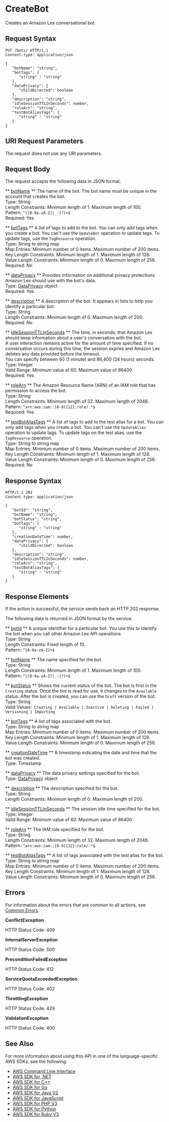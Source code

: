# CreateBot<a name="API_CreateBot"></a>

Creates an Amazon Lex conversational bot\. 

## Request Syntax<a name="API_CreateBot_RequestSyntax"></a>

```
PUT /bots/ HTTP/1.1
Content-type: application/json

{
   "botName": "string",
   "botTags": { 
      "string" : "string" 
   },
   "dataPrivacy": { 
      "childDirected": boolean
   },
   "description": "string",
   "idleSessionTTLInSeconds": number,
   "roleArn": "string",
   "testBotAliasTags": { 
      "string" : "string" 
   }
}
```

## URI Request Parameters<a name="API_CreateBot_RequestParameters"></a>

The request does not use any URI parameters\.

## Request Body<a name="API_CreateBot_RequestBody"></a>

The request accepts the following data in JSON format\.

 ** [botName](#API_CreateBot_RequestSyntax) **   <a name="lexv2-CreateBot-request-botName"></a>
The name of the bot\. The bot name must be unique in the account that creates the bot\.  
Type: String  
Length Constraints: Minimum length of 1\. Maximum length of 100\.  
Pattern: `^([0-9a-zA-Z][_-]?)+$`   
Required: Yes

 ** [botTags](#API_CreateBot_RequestSyntax) **   <a name="lexv2-CreateBot-request-botTags"></a>
A list of tags to add to the bot\. You can only add tags when you create a bot\. You can't use the `UpdateBot` operation to update tags\. To update tags, use the `TagResource` operation\.  
Type: String to string map  
Map Entries: Minimum number of 0 items\. Maximum number of 200 items\.  
Key Length Constraints: Minimum length of 1\. Maximum length of 128\.  
Value Length Constraints: Minimum length of 0\. Maximum length of 256\.  
Required: No

 ** [dataPrivacy](#API_CreateBot_RequestSyntax) **   <a name="lexv2-CreateBot-request-dataPrivacy"></a>
Provides information on additional privacy protections Amazon Lex should use with the bot's data\.  
Type: [DataPrivacy](API_DataPrivacy.md) object  
Required: Yes

 ** [description](#API_CreateBot_RequestSyntax) **   <a name="lexv2-CreateBot-request-description"></a>
A description of the bot\. It appears in lists to help you identify a particular bot\.  
Type: String  
Length Constraints: Minimum length of 0\. Maximum length of 200\.  
Required: No

 ** [idleSessionTTLInSeconds](#API_CreateBot_RequestSyntax) **   <a name="lexv2-CreateBot-request-idleSessionTTLInSeconds"></a>
The time, in seconds, that Amazon Lex should keep information about a user's conversation with the bot\.   
A user interaction remains active for the amount of time specified\. If no conversation occurs during this time, the session expires and Amazon Lex deletes any data provided before the timeout\.  
You can specify between 60 \(1 minute\) and 86,400 \(24 hours\) seconds\.  
Type: Integer  
Valid Range: Minimum value of 60\. Maximum value of 86400\.  
Required: Yes

 ** [roleArn](#API_CreateBot_RequestSyntax) **   <a name="lexv2-CreateBot-request-roleArn"></a>
The Amazon Resource Name \(ARN\) of an IAM role that has permission to access the bot\.  
Type: String  
Length Constraints: Minimum length of 32\. Maximum length of 2048\.  
Pattern: `^arn:aws:iam::[0-9]{12}:role/.*$`   
Required: Yes

 ** [testBotAliasTags](#API_CreateBot_RequestSyntax) **   <a name="lexv2-CreateBot-request-testBotAliasTags"></a>
A list of tags to add to the test alias for a bot\. You can only add tags when you create a bot\. You can't use the `UpdateAlias` operation to update tags\. To update tags on the test alias, use the `TagResource` operation\.  
Type: String to string map  
Map Entries: Minimum number of 0 items\. Maximum number of 200 items\.  
Key Length Constraints: Minimum length of 1\. Maximum length of 128\.  
Value Length Constraints: Minimum length of 0\. Maximum length of 256\.  
Required: No

## Response Syntax<a name="API_CreateBot_ResponseSyntax"></a>

```
HTTP/1.1 202
Content-type: application/json

{
   "botId": "string",
   "botName": "string",
   "botStatus": "string",
   "botTags": { 
      "string" : "string" 
   },
   "creationDateTime": number,
   "dataPrivacy": { 
      "childDirected": boolean
   },
   "description": "string",
   "idleSessionTTLInSeconds": number,
   "roleArn": "string",
   "testBotAliasTags": { 
      "string" : "string" 
   }
}
```

## Response Elements<a name="API_CreateBot_ResponseElements"></a>

If the action is successful, the service sends back an HTTP 202 response\.

The following data is returned in JSON format by the service\.

 ** [botId](#API_CreateBot_ResponseSyntax) **   <a name="lexv2-CreateBot-response-botId"></a>
A unique identifier for a particular bot\. You use this to identify the bot when you call other Amazon Lex API operations\.  
Type: String  
Length Constraints: Fixed length of 10\.  
Pattern: `^[0-9a-zA-Z]+$` 

 ** [botName](#API_CreateBot_ResponseSyntax) **   <a name="lexv2-CreateBot-response-botName"></a>
The name specified for the bot\.  
Type: String  
Length Constraints: Minimum length of 1\. Maximum length of 100\.  
Pattern: `^([0-9a-zA-Z][_-]?)+$` 

 ** [botStatus](#API_CreateBot_ResponseSyntax) **   <a name="lexv2-CreateBot-response-botStatus"></a>
Shows the current status of the bot\. The bot is first in the `Creating` status\. Once the bot is read for use, it changes to the `Available` status\. After the bot is created, you can use the `Draft` version of the bot\.  
Type: String  
Valid Values:` Creating | Available | Inactive | Deleting | Failed | Versioning | Importing` 

 ** [botTags](#API_CreateBot_ResponseSyntax) **   <a name="lexv2-CreateBot-response-botTags"></a>
A list of tags associated with the bot\.  
Type: String to string map  
Map Entries: Minimum number of 0 items\. Maximum number of 200 items\.  
Key Length Constraints: Minimum length of 1\. Maximum length of 128\.  
Value Length Constraints: Minimum length of 0\. Maximum length of 256\.

 ** [creationDateTime](#API_CreateBot_ResponseSyntax) **   <a name="lexv2-CreateBot-response-creationDateTime"></a>
A timestamp indicating the date and time that the bot was created\.  
Type: Timestamp

 ** [dataPrivacy](#API_CreateBot_ResponseSyntax) **   <a name="lexv2-CreateBot-response-dataPrivacy"></a>
The data privacy settings specified for the bot\.  
Type: [DataPrivacy](API_DataPrivacy.md) object

 ** [description](#API_CreateBot_ResponseSyntax) **   <a name="lexv2-CreateBot-response-description"></a>
The description specified for the bot\.  
Type: String  
Length Constraints: Minimum length of 0\. Maximum length of 200\.

 ** [idleSessionTTLInSeconds](#API_CreateBot_ResponseSyntax) **   <a name="lexv2-CreateBot-response-idleSessionTTLInSeconds"></a>
The session idle time specified for the bot\.  
Type: Integer  
Valid Range: Minimum value of 60\. Maximum value of 86400\.

 ** [roleArn](#API_CreateBot_ResponseSyntax) **   <a name="lexv2-CreateBot-response-roleArn"></a>
The IAM role specified for the bot\.  
Type: String  
Length Constraints: Minimum length of 32\. Maximum length of 2048\.  
Pattern: `^arn:aws:iam::[0-9]{12}:role/.*$` 

 ** [testBotAliasTags](#API_CreateBot_ResponseSyntax) **   <a name="lexv2-CreateBot-response-testBotAliasTags"></a>
A list of tags associated with the test alias for the bot\.  
Type: String to string map  
Map Entries: Minimum number of 0 items\. Maximum number of 200 items\.  
Key Length Constraints: Minimum length of 1\. Maximum length of 128\.  
Value Length Constraints: Minimum length of 0\. Maximum length of 256\.

## Errors<a name="API_CreateBot_Errors"></a>

For information about the errors that are common to all actions, see [Common Errors](CommonErrors.md)\.

 **ConflictException**   
  
HTTP Status Code: 409

 **InternalServerException**   
  
HTTP Status Code: 500

 **PreconditionFailedException**   
  
HTTP Status Code: 412

 **ServiceQuotaExceededException**   
  
HTTP Status Code: 402

 **ThrottlingException**   
  
HTTP Status Code: 429

 **ValidationException**   
  
HTTP Status Code: 400

## See Also<a name="API_CreateBot_SeeAlso"></a>

For more information about using this API in one of the language\-specific AWS SDKs, see the following:
+  [ AWS Command Line Interface](https://docs.aws.amazon.com/goto/aws-cli/models.lex.v2-2020-08-07/CreateBot) 
+  [ AWS SDK for \.NET](https://docs.aws.amazon.com/goto/DotNetSDKV3/models.lex.v2-2020-08-07/CreateBot) 
+  [ AWS SDK for C\+\+](https://docs.aws.amazon.com/goto/SdkForCpp/models.lex.v2-2020-08-07/CreateBot) 
+  [ AWS SDK for Go](https://docs.aws.amazon.com/goto/SdkForGoV1/models.lex.v2-2020-08-07/CreateBot) 
+  [ AWS SDK for Java V2](https://docs.aws.amazon.com/goto/SdkForJavaV2/models.lex.v2-2020-08-07/CreateBot) 
+  [ AWS SDK for JavaScript](https://docs.aws.amazon.com/goto/AWSJavaScriptSDK/models.lex.v2-2020-08-07/CreateBot) 
+  [ AWS SDK for PHP V3](https://docs.aws.amazon.com/goto/SdkForPHPV3/models.lex.v2-2020-08-07/CreateBot) 
+  [ AWS SDK for Python](https://docs.aws.amazon.com/goto/boto3/models.lex.v2-2020-08-07/CreateBot) 
+  [ AWS SDK for Ruby V3](https://docs.aws.amazon.com/goto/SdkForRubyV3/models.lex.v2-2020-08-07/CreateBot) 